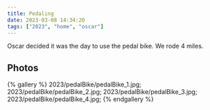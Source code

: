```yaml
---
title: Pedaling
date: 2023-03-08 14:34:20
tags: ["2023", "home", "oscar"]
---
```


Oscar decided it was the day to use the pedal bike.  We rode 4 miles.

## Photos

{% gallery %}
2023/pedalBike/pedalBike_1.jpg;
2023/pedalBike/pedalBike_2.jpg;
2023/pedalBike/pedalBike_3.jpg;
2023/pedalBike/pedalBike_4.jpg;
{% endgallery %}
